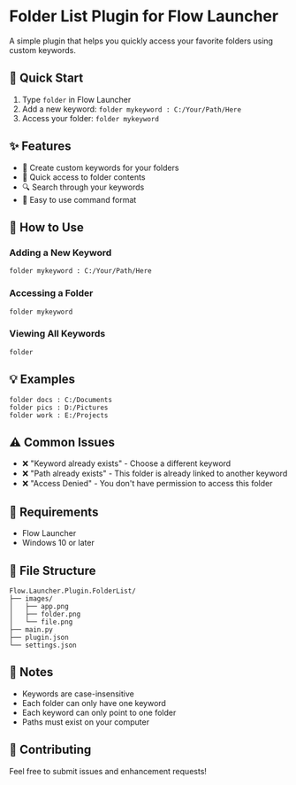 # Folder List Plugin for Flow Launcher

A simple plugin that helps you quickly access your favorite folders using custom keywords.

## 🚀 Quick Start

1. Type `folder` in Flow Launcher
2. Add a new keyword: `folder mykeyword : C:/Your/Path/Here`
3. Access your folder: `folder mykeyword`

## ✨ Features

- 🔑 Create custom keywords for your folders
- 📂 Quick access to folder contents
- 🔍 Search through your keywords
- 📝 Easy to use command format

## 📝 How to Use

### Adding a New Keyword

```
folder mykeyword : C:/Your/Path/Here
```

### Accessing a Folder

```
folder mykeyword
```

### Viewing All Keywords

```
folder
```

## 💡 Examples

```
folder docs : C:/Documents
folder pics : D:/Pictures
folder work : E:/Projects
```

## ⚠️ Common Issues

- ❌ "Keyword already exists" - Choose a different keyword
- ❌ "Path already exists" - This folder is already linked to another keyword
- ❌ "Access Denied" - You don't have permission to access this folder

## 🔧 Requirements

- Flow Launcher
- Windows 10 or later

## 📁 File Structure

```
Flow.Launcher.Plugin.FolderList/
├── images/
│   ├── app.png
│   ├── folder.png
│   └── file.png
├── main.py
├── plugin.json
└── settings.json
```

## 📝 Notes

- Keywords are case-insensitive
- Each folder can only have one keyword
- Each keyword can only point to one folder
- Paths must exist on your computer

## 🤝 Contributing

Feel free to submit issues and enhancement requests! 